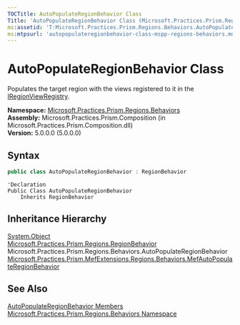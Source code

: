 ```yaml
---
TOCTitle: AutoPopulateRegionBehavior Class
Title: 'AutoPopulateRegionBehavior Class (Microsoft.Practices.Prism.Regions.Behaviors)'
ms:assetid: 'T:Microsoft.Practices.Prism.Regions.Behaviors.AutoPopulateRegionBehavior'
ms:mtpsurl: 'autopopulateregionbehavior-class-mspp-regions-behaviors.md'
---
```



# AutoPopulateRegionBehavior Class

Populates the target region with the views registered to it in the [IRegionViewRegistry](/patterns-practices/reference/iregionviewregistry-interface-mspp-regions).

**Namespace:** [Microsoft.Practices.Prism.Regions.Behaviors](/patterns-practices/reference/mspp-regions-behaviors-namespace)<br/>
**Assembly:** Microsoft.Practices.Prism.Composition (in Microsoft.Practices.Prism.Composition.dll)<br/>
**Version:** 5.0.0.0 (5.0.0.0)

## Syntax

```C#
public class AutoPopulateRegionBehavior : RegionBehavior
```

```VB
'Declaration
Public Class AutoPopulateRegionBehavior
	Inherits RegionBehavior
```

## Inheritance Hierarchy

[System.Object](http://msdn.microsoft.com/en-us/library/e5kfa45b)  
[Microsoft.Practices.Prism.Regions.RegionBehavior](/patterns-practices/reference/regionbehavior-class-mspp-regions)
Microsoft.Practices.Prism.Regions.Behaviors.AutoPopulateRegionBehavior  [Microsoft.Practices.Prism.MefExtensions.Regions.Behaviors.MefAutoPopulateRegionBehavior](/patterns-practices/reference/mefautopopulateregionbehavior-class-mspp-mefextensions-regions-behaviors)

## See Also

[AutoPopulateRegionBehavior Members](/patterns-practices/reference/autopopulateregionbehavior-members-mspp-regions-behaviors)<br/>
[Microsoft.Practices.Prism.Regions.Behaviors Namespace](/patterns-practices/reference/mspp-regions-behaviors-namespace)<br/>